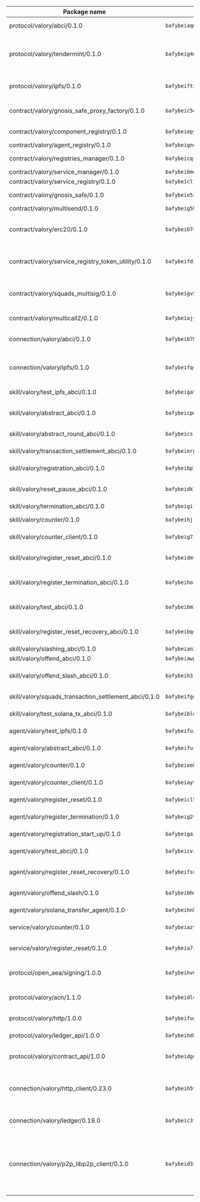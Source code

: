 | Package name                                                  | Package hash                                                  | Description                                                                                                                |
| ------------------------------------------------------------- | ------------------------------------------------------------- | -------------------------------------------------------------------------------------------------------------------------- |
| protocol/valory/abci/0.1.0                                    | `bafybeiaqmp7kocbfdboksayeqhkbrynvlfzsx4uy4x6nohywnmaig4an7u` | A protocol for ABCI requests and responses.                                                                                |
| protocol/valory/tendermint/0.1.0                              | `bafybeig4mi3vmlv5zpbjbfuzcgida6j5f2nhrpedxicmrrfjweqc5r7cra` | A protocol for communication between two AEAs to share tendermint configuration details.                                   |
| protocol/valory/ipfs/0.1.0                                    | `bafybeiftxi2qhreewgsc5wevogi7yc5g6hbcbo4uiuaibauhv3nhfcdtvm` | A protocol specification for IPFS requests and responses.                                                                  |
| contract/valory/gnosis_safe_proxy_factory/0.1.0               | `bafybeic5dql7cmwrbabgp47s5tfvdmurm2rxl3jfpda76urdnehiaidq4e` | Gnosis Safe proxy factory (GnosisSafeProxyFactory) contract                                                                |
| contract/valory/component_registry/0.1.0                      | `bafybeiepywewigowj533f55orx7oys3kk5lgdc247p2267scqfyp4gnqle` | Component registry contract                                                                                                |
| contract/valory/agent_registry/0.1.0                          | `bafybeignghdk7oqvyg722gz66tbuj2vj4vkatguj4b6lf5fqzqxkktcke4` | Agent registry contract                                                                                                    |
| contract/valory/registries_manager/0.1.0                      | `bafybeicqf5y3kj42ow45hjcmnglose5n7bwpm2zl3ufuuevou24ewmgbde` | Registries Manager contract                                                                                                |
| contract/valory/service_manager/0.1.0                         | `bafybeibmqewfh5wnayopneyv4vx35n5k7loavzmcazyevntdoskw7vasom` | Service Manager contract                                                                                                   |
| contract/valory/service_registry/0.1.0                        | `bafybeicl7756aaactmuazwnouua27vo6mkh4fzoikg2sv3mv2mlbqpifpq` | Service Registry contract                                                                                                  |
| contract/valory/gnosis_safe/0.1.0                             | `bafybeie53qvfrzkhuaxtazcqjiseo2ax2o74nytzfvb6wbgijv3p5svto4` | Gnosis Safe (GnosisSafeL2) contract                                                                                        |
| contract/valory/multisend/0.1.0                               | `bafybeig5byt5urg2d2bsecufxe5ql7f4mezg3mekfleeh32nmuusx66p4y` | MultiSend contract                                                                                                         |
| contract/valory/erc20/0.1.0                                   | `bafybeib7ctk3deleyxayrqvropewefr2muj4kcqe3t3wscak25bjmxnqwe` | The scaffold contract scaffolds a contract to be implemented by the developer.                                             |
| contract/valory/service_registry_token_utility/0.1.0          | `bafybeifdia2y5546tvk6xzxeaqzf2n5n7dutj2hdzbgenxohaqhjtnjqm4` | The scaffold contract scaffolds a contract to be implemented by the developer.                                             |
| contract/valory/squads_multisig/0.1.0                         | `bafybeigv5o6qj2qrjm7mwsfiypy5foagcrigb6npyk2o4keyqae5tm5rcm` | The scaffold contract scaffolds a contract to be implemented by the developer.                                             |
| contract/valory/multicall2/0.1.0                              | `bafybeiajy43qpdhzzrkjuofuuai7uvkasiua4cupudgjcvztcj4p464gsy` | The MakerDAO multicall2 contract.                                                                                          |
| connection/valory/abci/0.1.0                                  | `bafybeib7hxfzqm6fmtv73rb5gv22mv7tzweerge4jyfaxl2v5bf3ohxyf4` | connection to wrap communication with an ABCI server.                                                                      |
| connection/valory/ipfs/0.1.0                                  | `bafybeifqca6e232lbvwrjhd7ioh43bo3evxfkpumdvcr6re2sdwjuntgna` | A connection responsible for uploading and downloading files from IPFS.                                                    |
| skill/valory/test_ipfs_abci/0.1.0                             | `bafybeiga5kz5be56sqs5p5sfnn7ubtva4o7fqrgcevrxqxoftpqzjducmm` | IPFS e2e testing application.                                                                                              |
| skill/valory/abstract_abci/0.1.0                              | `bafybeicpmdv62m2mgzkvircr6lmp3vohwombe4hixgooeeqwf7vvb5lwqa` | The abci skill provides a template of an ABCI application.                                                                 |
| skill/valory/abstract_round_abci/0.1.0                        | `bafybeicsrnwl2z7a3qygv26jldsjuaz7wlkmzcw7ig5dvvvpjh6kdoaoki` | abstract round-based ABCI application                                                                                      |
| skill/valory/transaction_settlement_abci/0.1.0                | `bafybeierpdi7w22lblfny322y757mdjmsj6po4jsmximm2pdp6lfwsoigq` | ABCI application for transaction settlement.                                                                               |
| skill/valory/registration_abci/0.1.0                          | `bafybeibp7odxqrn477tdomikc6flaswr6vuxzsogzw26yxct3k7ayp4sza` | ABCI application for common apps.                                                                                          |
| skill/valory/reset_pause_abci/0.1.0                           | `bafybeidk7w6zfnvi6wjncuw25rm3ulzhmc6bhhvkzgjedb5swxtsk3cb6i` | ABCI application for resetting and pausing app executions.                                                                 |
| skill/valory/termination_abci/0.1.0                           | `bafybeigifwwglgvz6q2lwctm5ib6jqocwre36xyb66c5urb5gqskqgowmq` | Termination skill.                                                                                                         |
| skill/valory/counter/0.1.0                                    | `bafybeihjr22f6anklhgzz3cz3pz5j3txxqlvaihwqgzmjh22yjrkt5xe74` | The ABCI Counter application example.                                                                                      |
| skill/valory/counter_client/0.1.0                             | `bafybeig7ilg6vpcctmnusgvl7y5oxjtrrmwkfduj5p4swuwph72oclwm3i` | A client for the ABCI counter application.                                                                                 |
| skill/valory/register_reset_abci/0.1.0                        | `bafybeidmvuu7o4f73e443u4qp3si5yfneuugc3a577q7sigg26bwbjd7cu` | ABCI application for dummy skill that registers and resets                                                                 |
| skill/valory/register_termination_abci/0.1.0                  | `bafybeihozqpm5raefe445uhqkmjncb3e6coslhfuf4vtwclxlfx43qkfvm` | ABCI application for dummy skill that registers and resets                                                                 |
| skill/valory/test_abci/0.1.0                                  | `bafybeibm3oq3uskqikwe7urwk72odydiql5vqftn6steirk6focyq62qwm` | ABCI application for testing the ABCI connection.                                                                          |
| skill/valory/register_reset_recovery_abci/0.1.0               | `bafybeibqcgryh2iqyqmrngwlr4f7jgmsert5yndlb6igop5j3gji2f6ljq` | ABCI application for dummy skill that registers and resets                                                                 |
| skill/valory/slashing_abci/0.1.0                              | `bafybeian3h3yfwvqh7x27b5ozsnmetvdbzqz7y2firlsxklwcomq7h7noi` | Slashing skill.                                                                                                            |
| skill/valory/offend_abci/0.1.0                                | `bafybeiawp4e3w4g6tz3fekj46n3ze6fbjsytuzcmjggmqe2qdqdrl4njdy` | Offend ABCI application.                                                                                                   |
| skill/valory/offend_slash_abci/0.1.0                          | `bafybeih3rtyzbla4epg6obukq7tfvmzpovwyamuushdmvkmxr6osck32oa` | ABCI application used in order to test the slashing abci                                                                   |
| skill/valory/squads_transaction_settlement_abci/0.1.0         | `bafybeifgqkaz7hkupqhb7jk7l23udc5lycabr5hdhsd5dt5uegiw4hjnia` | ABCI application for transaction settlement.                                                                               |
| skill/valory/test_solana_tx_abci/0.1.0                        | `bafybeiblddvk4jz564j6etv7c5yo52cidol3cyig2ipc5x7i43ao3zt7ou` | SOLANA e2e testing application.                                                                                            |
| agent/valory/test_ipfs/0.1.0                                  | `bafybeifuzp2zilhciby3fym7ohrcos5amymjaa7lgaanuz6nodycevixvy` | Agent for testing the ABCI connection.                                                                                     |
| agent/valory/abstract_abci/0.1.0                              | `bafybeifuti2obtnypqvho6q3vt4lahv5lsl7nnzwqejdi67ilj2w6p5ska` | The abstract ABCI AEA - for testing purposes only.                                                                         |
| agent/valory/counter/0.1.0                                    | `bafybeieohijv5lcl2o4tbyotixugcin5agoxmmnvma3ocfj5aqj34gna2u` | The ABCI Counter example as an AEA                                                                                         |
| agent/valory/counter_client/0.1.0                             | `bafybeiay57ievjd4bvnese7el4m2eyenlnibpjc6mnddkzis4sqp6vkn7i` | The ABCI Counter example as an AEA                                                                                         |
| agent/valory/register_reset/0.1.0                             | `bafybeicl5p4gsaogoy3t3cwowzfjcsoefvoqor3zohsx42n7jjpugmo4ei` | Register reset to replicate Tendermint issue.                                                                              |
| agent/valory/register_termination/0.1.0                       | `bafybeig2vu2qbncefcqcaym5tqhihqow7ah5g54pipygs226gt6bmsul6m` | Register terminate to test the termination feature.                                                                        |
| agent/valory/registration_start_up/0.1.0                      | `bafybeigaiju5rialiesbypqdlnkihcjfbr7qvyjnywe7oexiuxkobth6ei` | Registration start-up ABCI example.                                                                                        |
| agent/valory/test_abci/0.1.0                                  | `bafybeicvz6643yqdb745gnbazv5yziouvec45rkle5oimuuq4vyt7z7jpu` | Agent for testing the ABCI connection.                                                                                     |
| agent/valory/register_reset_recovery/0.1.0                    | `bafybeifsnyovyvcftcydrpukyz27o5brxpwo6lgrbonll4qix262rw7tim` | Agent to showcase hard reset as a recovery mechanism.                                                                      |
| agent/valory/offend_slash/0.1.0                               | `bafybeibhmo3hgeo6jm6bh3f6cikl5lwklgv46h3qjqw3wvpm6tzzebczfa` | Offend and slash to test the slashing feature.                                                                             |
| agent/valory/solana_transfer_agent/0.1.0                      | `bafybeihnbb4nnkjxngvns3o5jr225dtq3kgsrjtwfxkz3tqnq66s7cebz4` | Register terminate to test the termination feature.                                                                        |
| service/valory/counter/0.1.0                                  | `bafybeiazvi4b24gfs3u426rrhsmoqgcpek3jnodpee26xlmcjxs3c33kuq` | A set of agents incrementing a counter                                                                                     |
| service/valory/register_reset/0.1.0                           | `bafybeia7zxlcv4ems5prknyidvsqmyedreanful6q2h5oyjbhuz233yvoe` | Test and debug tendermint reset mechanism.                                                                                 |
| protocol/open_aea/signing/1.0.0                               | `bafybeihv62fim3wl2bayavfcg3u5e5cxu3b7brtu4cn5xoxd6lqwachasi` | A protocol for communication between skills and decision maker.                                                            |
| protocol/valory/acn/1.1.0                                     | `bafybeidluaoeakae3exseupaea4i3yvvk5vivyt227xshjlffywwxzcxqe` | The protocol used for envelope delivery on the ACN.                                                                        |
| protocol/valory/http/1.0.0                                    | `bafybeifugzl63kfdmwrxwphrnrhj7bn6iruxieme3a4ntzejf6kmtuwmae` | A protocol for HTTP requests and responses.                                                                                |
| protocol/valory/ledger_api/1.0.0                              | `bafybeihdk6psr4guxmbcrc26jr2cbgzpd5aljkqvpwo64bvaz7tdti2oni` | A protocol for ledger APIs requests and responses.                                                                         |
| protocol/valory/contract_api/1.0.0                            | `bafybeidgu7o5llh26xp3u3ebq3yluull5lupiyeu6iooi2xyymdrgnzq5i` | A protocol for contract APIs requests and responses.                                                                       |
| connection/valory/http_client/0.23.0                          | `bafybeih5vzo22p2umhqo52nzluaanxx7kejvvpcpdsrdymckkyvmsim6gm` | The HTTP_client connection that wraps a web-based client connecting to a RESTful API specification.                        |
| connection/valory/ledger/0.19.0                               | `bafybeic3ft7l7ca3qgnderm4xupsfmyoihgi27ukotnz7b5hdczla2enya` | A connection to interact with any ledger API and contract API.                                                             |
| connection/valory/p2p_libp2p_client/0.1.0                     | `bafybeid3xg5k2ol5adflqloy75ibgljmol6xsvzvezebsg7oudxeeolz7e` | The libp2p client connection implements a tcp connection to a running libp2p node as a traffic delegate to send/receive envelopes to/from agents in the DHT. |
